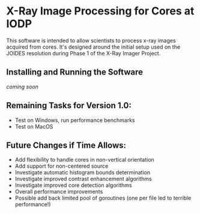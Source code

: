 # X-Ray Image Processing for Cores at IODP

This software is intended to allow scientists to process x-ray images acquired from cores. It's designed around the initial setup used on the JOIDES resolution during Phase 1 of the X-Ray Imager Project.

## Installing and Running the Software
*coming soon*

## Remaining Tasks for Version 1.0:
* Test on Windows, run performance benchmarks
* Test on MacOS

## Future Changes if Time Allows:
* Add flexibility to handle cores in non-vertical orientation
* Add support for non-centered source
* Investigate automatic histogram bounds determination
* Investigate improved contrast enhancement algorithms
* Investigate improved core detection algorithms
* Overall performance improvements
* Possible add back limited pool of goroutines (one per file led to terrible performance!)
